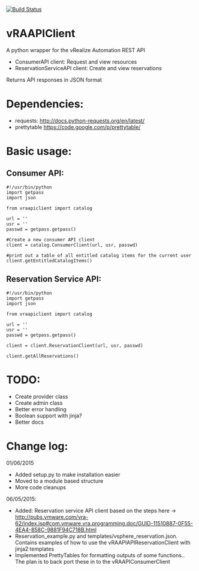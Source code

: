 [![Build Status](https://travis-ci.org/chelnak/vRAAPIClient.svg?branch=master)](https://travis-ci.org/chelnak/vRAAPIClient)

vRAAPIClient
============

A python wrapper for the vRealize Automation REST API

- ConsumerAPI client: Request and view resources
- ReservationServiceAPI client: Create and view reservations

Returns API responses in JSON format

Dependencies:
===========
- requests: http://docs.python-requests.org/en/latest/
- prettytable https://code.google.com/p/prettytable/

Basic usage:
============
Consumer API:
-------------
```
#!/usr/bin/python
import getpass
import json

from vraapiclient import catalog

url = ''
usr = ''
passwd = getpass.getpass()

#Create a new consumer API client
client = catalog.ConsumerClient(url, usr, passwd)

#print out a table of all entitled catalog items for the current user
client.getEntitledCatalogItems()
```

Reservation Service API:
------------------------
```
#!/usr/bin/python
import getpass
import json

from vraapiclient import catalog

url = ''
usr = ''
passwd = getpass.getpass()

client = client.ReservationClient(url, usr, passwd)

client.getAllReservations()
```

TODO:
====
- Create provider class
- Create admin class
- Better error handling
- Boolean support with jinja?
- Better docs

Change log:
===========
01/06/2015
- Added setup.py to make installation easier
- Moved to a module based structure
- More code cleanups

06/05/2015:
- Added: Reservation service API client based on the steps here -> http://pubs.vmware.com/vra-62/index.jsp#com.vmware.vra.programming.doc/GUID-11510887-0F55-4EA4-858C-9881F94C718B.html
- Reservation_example.py and templates/vsphere_reservation.json. Contains examples of how to use the vRAAPIAPIReservationClient with jinja2 templates
- Implemented PrettyTables for formatting outputs of some functions.. The plan is to back port these in to the vRAAPIConsumerClient
